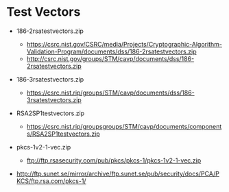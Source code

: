 # Test Vectors

- 186-2rsatestvectors.zip
  - https://csrc.nist.gov/CSRC/media/Projects/Cryptographic-Algorithm-Validation-Program/documents/dss/186-2rsatestvectors.zip
  - http://csrc.nist.gov/groups/STM/cavp/documents/dss/186-2rsatestvectors.zip

- 186-3rsatestvectors.zip
  - https://csrc.nist.rip/groups/STM/cavp/documents/dss/186-3rsatestvectors.zip

- RSA2SP1testvectors.zip
  - https://csrc.nist.rip/groupsgroups/STM/cavp/documents/components/RSA2SP1testvectors.zip

- pkcs-1v2-1-vec.zip
  - ftp://ftp.rsasecurity.com/pub/pkcs/pkcs-1/pkcs-1v2-1-vec.zip

- http://ftp.sunet.se/mirror/archive/ftp.sunet.se/pub/security/docs/PCA/PKCS/ftp.rsa.com/pkcs-1/